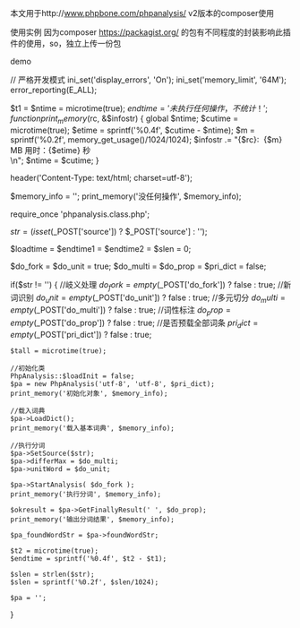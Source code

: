 本文用于http://www.phpbone.com/phpanalysis/ v2版本的composer使用


使用实例
因为composer https://packagist.org/ 的包有不同程度的封装影响此插件的使用，so，独立上传一份包

demo

// 严格开发模式
ini_set('display_errors', 'On');
ini_set('memory_limit', '64M');
error_reporting(E_ALL);

$t1 = $ntime = microtime(true);
$endtime = '未执行任何操作，不统计！';
function print_memory($rc, &$infostr)
{
    global $ntime;
    $cutime = microtime(true);
    $etime = sprintf('%0.4f', $cutime - $ntime);
    $m = sprintf('%0.2f', memory_get_usage()/1024/1024);
    $infostr .= "{$rc}: &nbsp;{$m} MB 用时：{$etime} 秒<br />\n";
    $ntime = $cutime;
}

header('Content-Type: text/html; charset=utf-8');

$memory_info = '';
print_memory('没任何操作', $memory_info);

require_once 'phpanalysis.class.php';

$str = (isset($_POST['source']) ? $_POST['source'] : '');

$loadtime = $endtime1  = $endtime2 = $slen = 0;

$do_fork = $do_unit = true;
$do_multi = $do_prop = $pri_dict = false;

if($str != '')
{
    //岐义处理
    $do_fork = empty($_POST['do_fork']) ? false : true;
    //新词识别
    $do_unit = empty($_POST['do_unit']) ? false : true;
    //多元切分
    $do_multi = empty($_POST['do_multi']) ? false : true;
    //词性标注
    $do_prop = empty($_POST['do_prop']) ? false : true;
    //是否预载全部词条
    $pri_dict = empty($_POST['pri_dict']) ? false : true;
    
    $tall = microtime(true);
    
    //初始化类
    PhpAnalysis::$loadInit = false;
    $pa = new PhpAnalysis('utf-8', 'utf-8', $pri_dict);
    print_memory('初始化对象', $memory_info);
    
    //载入词典
    $pa->LoadDict();
    print_memory('载入基本词典', $memory_info);    
        
    //执行分词
    $pa->SetSource($str);
    $pa->differMax = $do_multi;
    $pa->unitWord = $do_unit;
    
    $pa->StartAnalysis( $do_fork );
    print_memory('执行分词', $memory_info);
    
    $okresult = $pa->GetFinallyResult(' ', $do_prop);
    print_memory('输出分词结果', $memory_info);
    
    $pa_foundWordStr = $pa->foundWordStr;
    
    $t2 = microtime(true);
    $endtime = sprintf('%0.4f', $t2 - $t1);
    
    $slen = strlen($str);
    $slen = sprintf('%0.2f', $slen/1024);
    
    $pa = '';
    
}
